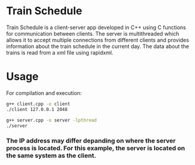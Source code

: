 # Train Schedule

Train Schedule is a client-server app developed in C++ using C functions for communication between clients. The server is multithreaded which allows it to accept multiple connections from different clients and provides information about the train schedule in the current day. The data about the trains is read from a xml file using rapidxml.

# Usage

For compilation and execution:

```bash
g++ client.cpp -o client
./client 127.0.0.1 2048

g++ server.cpp -o server -lpthread
./server
```

### The IP address may differ depanding on where the server process is located. For this example, the server is located on the same system as the client.